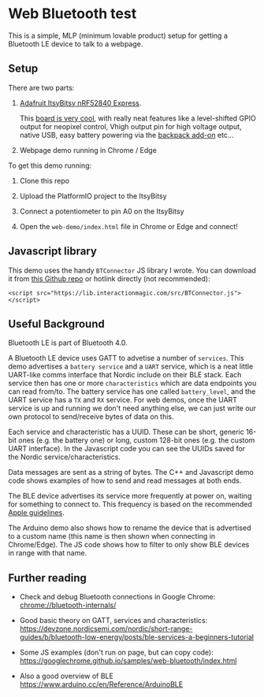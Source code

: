 # Web Bluetooth test

This is a simple, MLP (minimum lovable product) setup for getting a Bluetooth LE device to talk to a webpage.

## Setup

There are two parts:

1. [Adafruit ItsyBitsy nRF52840 Express](https://www.adafruit.com/product/4481).
   
	This [board is very cool](https://learn.adafruit.com/adafruit-itsybitsy-nrf52840-express), with really neat features like a level-shifted GPIO output for neopixel control, Vhigh output pin for high voltage output, native USB, easy battery powering via the [backpack add-on](https://www.adafruit.com/product/2124) etc...

2. Webpage demo running in Chrome / Edge

To get this demo running:

1. Clone this repo

2. Upload the PlatformIO project to the ItsyBitsy

3. Connect a potentiometer to pin A0 on the ItsyBitsy

3. Open the `web-demo/index.html` file in Chrome or Edge and connect!

## Javascript library

This demo uses the handy `BTConnector` JS library I wrote. You can download it from [this Github repo](https://github.com/Interaction-Magic/ux-proto-tools) or hotlink directly (not recommended):

`<script src="https://lib.interactionmagic.com/src/BTConnector.js"></script>`

## Useful Background

Bluetooth LE is part of Bluetooth 4.0.

A Bluetooth LE device uses GATT to advetise a number of `services`. This demo advertises a `battery service` and a `UART` service, which is a neat little UART-like comms interface that Nordic include on their BLE stack. Each service then has one or more `characteristics` which are data endpoints you can read from/to. The battery service has one called `battery_level`, and the UART service has a `TX` and `RX` service. For web demos, once the UART service is up and running we don't need anything else, we can just write our own protocol to send/receive bytes of data on this.

Each service and characteristic has a UUID. These can be short, generic 16-bit ones (e.g. the battery one) or long, custom 128-bit ones (e.g. the custom UART interface). In the Javascript code you can see the UUIDs saved for the Nordic service/characteristics.

Data messages are sent as a string of bytes. The C++ and Javascript demo code shows examples of how to send and read messages at both ends. 

The BLE device advertises its service more frequently at power on, waiting for something to connect to. This frequency is based on the recommended [Apple guidelines](https://developer.apple.com/library/content/qa/qa1931/_index.html).

The Arduino demo also shows how to rename the device that is advertised to a custom name (this name is then shown when connecting in Chrome/Edge). The JS code shows how to filter to only show BLE devices in range with that name.

## Further reading

+ Check and debug Bluetooth connections in Google Chrome:
  [chrome://bluetooth-internals/](chrome://bluetooth-internals/)

+ Good basic theory on GATT, services and characteristics:
  https://devzone.nordicsemi.com/nordic/short-range-guides/b/bluetooth-low-energy/posts/ble-services-a-beginners-tutorial

+ Some JS examples (don't run on page, but can copy code):
  https://googlechrome.github.io/samples/web-bluetooth/index.html

+ Also a good overview of BLE
  https://www.arduino.cc/en/Reference/ArduinoBLE 
